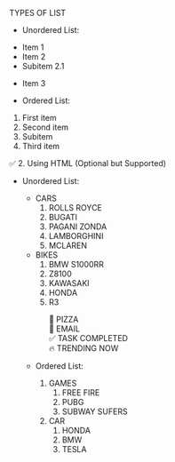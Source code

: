 TYPES OF LIST

* Unordered List:

- Item 1
- Item 2
- Subitem 2.1
* Item 3

* Ordered List:

1. First item
2. Second item
1. Subitem
3. Third item


✅ 2. Using HTML (Optional but Supported)

* Unordered List:
    <ul>
        <li>CARS
            <ul style="list-style:decimal ;">
                <li>ROLLS ROYCE</li>
                <li>BUGATI</li>
                <li>PAGANI ZONDA</li>
                <li>LAMBORGHINI</li>
                <li>MCLAREN</li>
            </ul>
        <li>BIKES
            <ul style="list-style:decimal ;">
                <li>BMW S1000RR</li>
                <li>Z8100</li>
                <li>KAWASAKI</li>
                <li>HONDA</li>
                <li>R3</li>
            </ul>
        </li>

    
    <ul style="list-style: none;">
        <li>🍕 PIZZA</li>
        <li>📧 EMAIL</li>
        <li>✅ TASK COMPLETED</li>
        <li>🔥 TRENDING NOW</li>

    </ul>

* Ordered List:
    <ol>
        <li>GAMES
            <ol style="list-style: decimal;">
                <li>FREE FIRE</li>
                <li>PUBG</li>
                <li>SUBWAY SUFERS</li>
            </ol>
        <li>CAR
            <ol style="list-style: decimal;">
                <li>HONDA</li>
                <li>BMW</li>
                <li>TESLA</li>
            </ol>
        </li>
        <ol>
